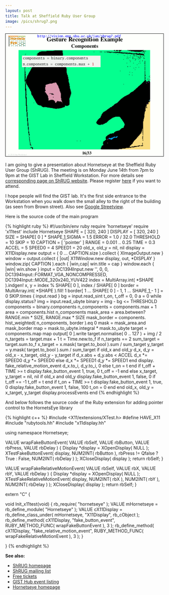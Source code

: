 ```yaml
---
layout: post
title: Talk at Sheffield Ruby User Group
image: /pics/shrug7.png
---
```


<span class="center"><a href="http://www.slideshare.net/wedesoft/presentation-at-sheffield-ruby-users-group-shrug"><img src="/pics/shrug7.png" width="508" alt="Machine Vision made easy with Ruby"/></a></span>

I am going to give a presentation about Hornetseye at the Sheffield Ruby User Group (ShRUG). The meeting is on Monday June 14th from 7pm to 9pm at the GIST Lab in Sheffield Workstation. For more details see [corresponding page on ShRUG website][1]. Please register [here][2] if you want to attend.

I hope people will find the GIST lab. It's the first side entrance to the Workstation when you walk down the small alley to the right of the building (as seen from Brown street). Also see [Google Streetview][7].

Here is the source code of the main program

{% highlight ruby %}
#!/usr/bin/env ruby
require 'hornetseye'
require 'x11test'
include Hornetseye
SHAPE = [ 320, 240 ]
DISPLAY = [ 320, 240 ]
SIZE = SHAPE[ 0 ] * SHAPE[ 1 ]
SIGMA = 1.5
ERROR = 1.0 / 32.0
THRESHOLD = 10
SKIP = 10
CAPTION = [ 'pointer' ]
RANGE = 0.001 .. 0.25
TIME = 0.3
ACCEL = 5
SPEED0 = 4
SPEED1 = 20
old_x, old_y = nil, nil
display = X11Display.new
output = ( 0 ... CAPTION.size ).collect { XImageOutput.new }
window = output.collect { |out| X11Window.new display, out, *DISPLAY }
window.zip( CAPTION ).each { |win,cap| win.title = cap }
window.each { |win| win.show }
input = DC1394Input.new '', 0, 0,
        DC1394Input::FORMAT_VGA_NONCOMPRESSED,
        DC1394Input::MODE_320x240_YUV422
index = MultiArray.int( *SHAPE ).indgen!
x, y = index % SHAPE[ 0 ], index / SHAPE[ 0 ]
border = MultiArray.int( *SHAPE ).fill! 1
border[ 1 ... SHAPE[ 0 ] - 1, 1 ... SHAPE[ 1 ] - 1 ] = 0
SKIP.times { input.read }
bg = input.read_sint
t_on, t_off = 0, 0
a = 0
while display.status?
  img = input.read_ubyte
  binary = img - bg <= THRESHOLD
  components = binary.components
  n_components = components.max + 1
  area = components.hist n_components
  mask_area = area.between? RANGE.min * SIZE,
                            RANGE.max * SIZE
  mask_border = components.
    hist_weighted( n_components, border ).eq 0
  mask = mask_area.and mask_border
  map = mask.to_ubyte.integral * mask.to_ubyte
  target = components.map map
  output[ 0 ].write target.normalise( 0 .. 127 ) + img / 2
  n_targets = target.max + 1
  t = Time.new.to_f
  if n_targets == 2
    sum_target = target.sum.to_f
    x_target = x.mask( target.to_bool ).sum / sum_target
    y_target = y.mask( target.to_bool ).sum / sum_target
    if old_x and old_y
      d_x, d_y = old_x - x_target, old_y - y_target
      if d_x.abs + d_y.abs < ACCEL
        d_x *= SPEED0
        d_y *= SPEED0
      else
        d_x *= SPEED1
        d_y *= SPEED1
      end
      display.
        fake_relative_motion_event d_x.to_i, d_y.to_i, 0
    else
      t_on = t
    end
    if t_off + TIME >= t
      display.fake_button_event 1, true, 0
      t_off = -1
    end
  else
    x_target, y_target = nil, nil
    if old_x and old_y
      display.fake_button_event 1, false, 0 if t_off == -1
      t_off = t
    end
    if t_on + TIME >= t
      display.fake_button_event 1, true, 0
      display.fake_button_event 1, false, 100
      t_on = 0
    end
  end
  old_x, old_y = x_target, y_target
  display.processEvents
end
{% endhighlight %}

And below follows the source code of the Ruby extension for adding pointer control to the HornetsEye library

{% highlight c++ %}
#include <X11/extensions/XTest.h>
#define HAVE_X11
#include "rubytools.hh"
#include "x11display.hh"

using namespace Hornetseye;

VALUE wrapFakeButtonEvent( VALUE rbSelf,
                           VALUE rbButton,
                           VALUE rbPress,
                           VALUE rbDelay )
{
  Display *display = XOpenDisplay( NULL );
  XTestFakeButtonEvent( display, NUM2INT( rbButton ),
                        rbPress != Qfalse ? True : False,
                        NUM2INT( rbDelay ) );
  XCloseDisplay( display );
  return rbSelf;
}

VALUE wrapFakeRelativeMotionEvent( VALUE rbSelf,
                                   VALUE rbX,
                                   VALUE rbY,
                                   VALUE rbDelay )
{
  Display *display = XOpenDisplay( NULL );
  XTestFakeRelativeMotionEvent( display,
                                NUM2INT( rbX ),
                                NUM2INT( rbY ),
                                NUM2INT( rbDelay ) );
  XCloseDisplay( display );
  return rbSelf;
}

extern "C" {

  void Init_x11test(void)
  {
    rb_require( "hornetseye" );
    VALUE mHornetseye = rb_define_module( "Hornetseye" );
    VALUE cX11Display =
      rb_define_class_under( mHornetseye, "X11Display", rb_cObject );
    rb_define_method( cX11Display, "fake_button_event",
                      RUBY_METHOD_FUNC( wrapFakeButtonEvent ), 3 );
    rb_define_method( cX11Display, "fake_relative_motion_event",
                      RUBY_METHOD_FUNC( wrapFakeRelativeMotionEvent ),
                      3 );
  }

}
{% endhighlight %}

**See also:**

* [ShRUG homepage][5]
* [ShRUG mailing list][6]
* [Free tickets][2]
* [GIST Hub event listing][3]
* [Hornetseye homepage][4]

[1]: http://shrug.org/meetings/shrug-7/
[2]: http://shrug7.eventbrite.com/
[3]: http://thegisthub.net/2010/05/31/events/shrug-sheffield-ruby-user-group-june-2010/
[4]: http://www.wedesoft.de/hornetseye-api/
[5]: http://shrug.org/
[6]: http://groups.google.com/group/shrug-members
[7]: http://maps.google.co.uk/maps/ms?msa=0&source=embed&ll=53.376993,-1.466224&spn=0,0.004769&z=18&layer=c&cbll=53.37705,-1.46609&panoid=dkLuWVs9w1_uJeXQ62bK_g&cbp=12,116.33,,0,-0.29

